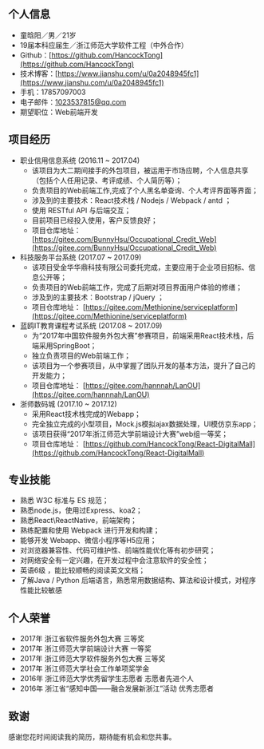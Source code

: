 ## 个人信息

- 童晗阳／男／21岁
- 19届本科应届生／浙江师范大学软件工程（中外合作）
- Github：[https://github.com/HancockTong](https://github.com/HancockTong)
- 技术博客：[https://www.jianshu.com/u/0a2048945fc1](https://www.jianshu.com/u/0a2048945fc1)
- 手机：17857097003
- 电子邮件：1023537815@qq.com
- 期望职位：Web前端开发



## 项目经历

- 职业信用信息系统  (2016.11 ~ 2017.04)
  - 该项目为大二期间接手的外包项目，被运用于市场应聘，个人信息共享（包括个人任用记录、考评成绩、个人简历等）；
  - 负责项目的Web前端工作,完成了个人黑名单查询、个人考评界面等界面；
  - 涉及到的主要技术：React技术栈 / Nodejs / Webpack / antd ；
  - 使用 RESTful API 与后端交互；
  - 目前项目已经投入使用，客户反馈良好；
  - 项目仓库地址：
    [https://gitee.com/BunnyHsu/Occupational_Credit_Web](https://gitee.com/BunnyHsu/Occupational_Credit_Web)
- 科技服务平台系统 (2017.07 ~ 2017.09)
  - 该项目受金华华鼎科技有限公司委托完成，主要应用于企业项目招标、信息公开等； 
  - 负责项目的Web前端工作，完成了后期对项目界面用户体验的修缮；
  - 涉及到的主要技术：Bootstrap / jQuery ；
  - 项目仓库地址：
    [https://gitee.com/Methionine/serviceplatform](https://gitee.com/Methionine/serviceplatform)
- 蓝鸥IT教育课程考试系统 (2017.08 ~ 2017.09)
  - 为“2017年中国软件服务外包大赛”参赛项目，前端采用React技术栈，后端采用SpringBoot；
  - 独立负责项目的Web前端工作；
  - 该项目为一个参赛项目，从中掌握了团队开发的基本方法，提升了自己的开发能力；
  - 项目仓库地址：
    [https://gitee.com/hannnah/LanOU](https://gitee.com/hannnah/LanOU)
- 浙师数码城 (2017.10 ~ 2017.12)
  - 采用React技术栈完成的Webapp；
  - 完全独立完成的小型项目，Mock.js模拟ajax数据处理，UI模仿京东app；
  - 该项目获得“2017年浙江师范大学前端设计大赛”web组一等奖；
  - 项目仓库地址：
    [https://github.com/HancockTong/React-DigitalMall](https://github.com/HancockTong/React-DigitalMall)

## 专业技能

- 熟悉 W3C 标准与 ES 规范；
- 熟悉node.js，使用过Express、koa2； 
- 熟悉React\ReactNative，前端架构； 
- 熟练配置和使用 Webpack 进行开发和构建； 
- 能够开发 Webapp、微信小程序等H5应用；
- 对浏览器兼容性、代码可维护性、前端性能优化等有初步研究； 
- 对网络安全有一定兴趣，在开发过程中会注意软件的安全性；
- 英语6级 ，能比较顺畅的阅读英文文档；
- 了解Java / Python 后端语言，熟悉常用数据结构、算法和设计模式，对程序性能比较敏感

## 个人荣誉

- 2017年 浙江省软件服务外包大赛  三等奖 
- 2017年 浙江师范大学前端设计大赛  一等奖
- 2017年 浙江师范大学软件服务外包大赛 三等奖 
- 2017年 浙江师范大学社会工作单项奖学金 
- 2016年 浙江师范大学优秀留学生志愿者 志愿者先进个人
- 2016年 浙江省“感知中国——融合发展新浙江”活动 优秀志愿者 
## 致谢

感谢您花时间阅读我的简历，期待能有机会和您共事。